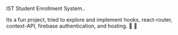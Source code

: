 IST Student Enrollment System..

Its a fun project, tried to explore and implement hooks, react-router, context-API, firebase authentication, and hosting. 🥳 🤘
